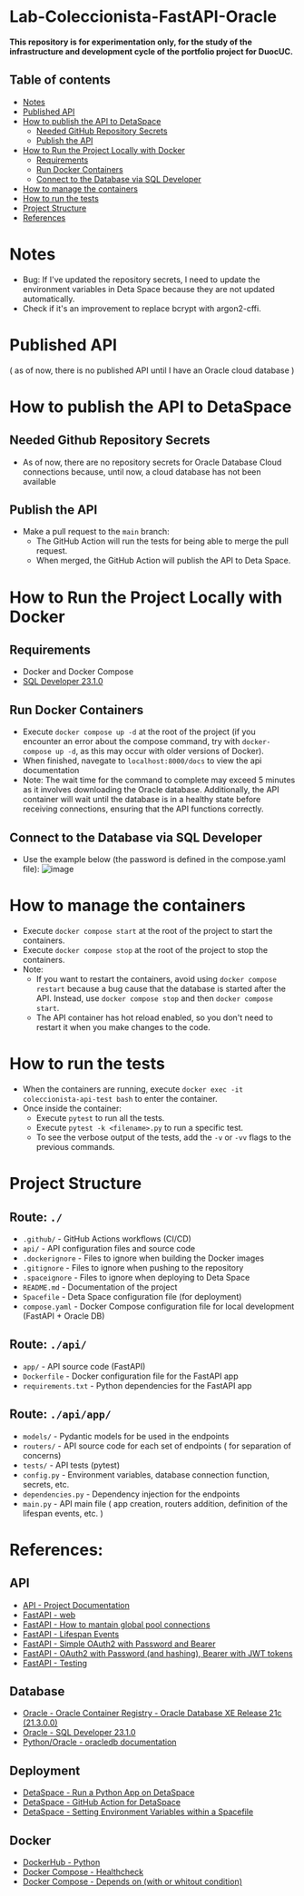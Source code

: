 # Lab-Coleccionista-FastAPI-Oracle
**This repository is for experimentation only, for the study of the infrastructure and development cycle of the portfolio project for DuocUC.**

## Table of contents
* [Notes](#notes)
* [Published API](#published-api)
* [How to publish the API to DetaSpace](#how-to-publish-the-api-to-detaspace)
    * [Needed GitHub Repository Secrets](#needed-github-repository-secrets)
    * [Publish the API](#publish-the-api)
* [How to Run the Project Locally with Docker](#how-to-run-the-project-locally-with-docker)
    * [Requirements](#requirements)
    * [Run Docker Containers](#run-docker-containers)
    * [Connect to the Database via SQL Developer](#connect-to-the-database-via-sql-developer)
* [How to manage the containers](#how-to-manage-the-containers)
* [How to run the tests](#how-to-run-the-tests)
* [Project Structure](#project-structure)
* [References](#references)

# Notes
- Bug: If I've updated the repository secrets, I need to update the environment variables in Deta Space because they are not updated automatically.
- Check if it's an improvement to replace bcrypt with argon2-cffi.

# Published API
( as of now, there is no published API until I have an Oracle cloud database )

# How to publish the API to DetaSpace
## Needed Github Repository Secrets
- As of now, there are no repository secrets for Oracle Database Cloud connections because, until now, a cloud database has not been available

## Publish the API
- Make a pull request to the `main` branch:
    - The GitHub Action will run the tests for being able to merge the pull request.
    - When merged, the GitHub Action will publish the API to Deta Space.

# How to Run the Project Locally with Docker
## Requirements
- Docker and Docker Compose
- [SQL Developer 23.1.0](https://www.oracle.com/tools/downloads/sqldev-downloads-23.1.0.html)

## Run Docker Containers
- Execute `docker compose up -d` at the root of the project (if you encounter an error about the compose command, try with `docker-compose up -d`, as this may occur with older versions of Docker).
- When finished, navegate to `localhost:8000/docs` to view the api documentation
- Note: The wait time for the command to complete may exceed 5 minutes as it involves downloading the Oracle database. Additionally, the API container will wait until the database is in a healthy state before receiving connections, ensuring that the API functions correctly.

## Connect to the Database via SQL Developer
- Use the example below (the password is defined in the compose.yaml file):
  ![image](https://github.com/IsWladi/Lab-Ionic-FastAPI-MongoDB/assets/133131317/458c3c71-6645-4d8d-a9c4-ec5d70bf7e3b)

# How to manage the containers
- Execute `docker compose start` at the root of the project to start the containers.
- Execute `docker compose stop` at the root of the project to stop the containers.
- Note:
    * If you want to restart the containers, avoid using `docker compose restart` because a bug cause that the database is started after the API. Instead, use `docker compose stop` and then `docker compose start`.
    * The API container has hot reload enabled, so you don't need to restart it when you make changes to the code.

# How to run the tests
- When the containers are running, execute `docker exec -it coleccionista-api-test bash` to enter the container.
- Once inside the container:
    - Execute `pytest` to run all the tests.
    - Execute `pytest -k <filename>.py` to run a specific test.
    - To see the verbose output of the tests, add the `-v` or `-vv` flags to the previous commands.

# Project Structure

## Route: `./`
- `.github/` - GitHub Actions workflows (CI/CD)
- `api/` - API configuration files and source code
- `.dockerignore` - Files to ignore when building the Docker images
- `.gitignore` - Files to ignore when pushing to the repository
- `.spaceignore` - Files to ignore when deploying to Deta Space
-  `README.md` - Documentation of the project
- `Spacefile` - Deta Space configuration file (for deployment)
- `compose.yaml` - Docker Compose configuration file for local development (FastAPI + Oracle DB)

## Route: `./api/`
- `app/` - API source code (FastAPI)
- `Dockerfile` - Docker configuration file for the FastAPI app
- `requirements.txt` - Python dependencies for the FastAPI app

## Route: `./api/app/`
- `models/` - Pydantic models for be used in the endpoints
- `routers/` - API source code for each set of endpoints ( for separation of concerns)
- `tests/` - API tests (pytest)
- `config.py` - Environment variables, database connection function, secrets, etc.
- `dependencies.py` - Dependency injection for the endpoints
- `main.py` - API main file ( app creation, routers addition, definition of the lifespan events, etc. )

# References:

## API
- [API - Project Documentation](./api/app/README.md)
- [FastAPI - web](https://fastapi.tiangolo.com/)
- [FastAPI - How to mantain global pool connections](https://github.com/tiangolo/fastapi/issues/1800)
- [FastAPI - Lifespan Events](https://fastapi.tiangolo.com/advanced/events/)
- [FastAPI - Simple OAuth2 with Password and Bearer](https://fastapi.tiangolo.com/tutorial/security/simple-oauth2/)
- [FastAPI - OAuth2 with Password (and hashing), Bearer with JWT tokens](https://fastapi.tiangolo.com/tutorial/security/oauth2-jwt/)
- [FastAPI - Testing](https://fastapi.tiangolo.com/tutorial/testing/)

## Database
- [Oracle - Oracle Container Registry - Oracle Database XE Release 21c (21.3.0.0)](https://container-registry.oracle.com/ords/f?p=113:4:8227059033940:::4:P4_REPOSITORY,AI_REPOSITORY,AI_REPOSITORY_NAME,P4_REPOSITORY_NAME,P4_EULA_ID,P4_BUSINESS_AREA_ID:803,803,Oracle%20Database%20Express%20Edition,Oracle%20Database%20Express%20Edition,1,0&cs=3UHW8565qyh-pcnTW8hJpndMMN-pfSM4R7K2Ym0DrVdyu1QIujgszQIXdX2SJ9sbj4tBMXfJtH9oqtBh917cpfw)
- [Oracle - SQL Developer 23.1.0](https://www.oracle.com/tools/downloads/sqldev-downloads-23.1.0.html)
- [Python/Oracle - oracledb documentation](https://python-oracledb.readthedocs.io/en/latest/)

## Deployment
- [DetaSpace - Run a Python App on DetaSpace](https://deta.space/docs/en/build/quick-starts/python/)
- [DetaSpace - GitHub Action for DetaSpace](https://github.com/marketplace/actions/deta-space-deployment-github-action)
- [DetaSpace - Setting Environment Variables within a Spacefile](https://deta.space/docs/en/build/fundamentals/the-space-runtime/configuration#environment-variables)

## Docker
- [DockerHub - Python](https://hub.docker.com/_/python)
- [Docker Compose - Healthcheck](https://docs.docker.com/compose/compose-file/compose-file-v3/#healthcheck)
- [Docker Compose - Depends on (with or whitout condition)](https://docs.docker.com/compose/compose-file/05-services/#depends_on)

